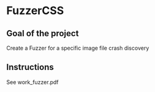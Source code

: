 # FuzzerCSS

## Goal of the project 
Create a Fuzzer for a specific image file crash discovery

## Instructions 
See work_fuzzer.pdf
